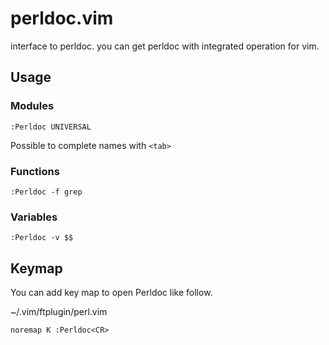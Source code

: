 # perldoc.vim

interface to perldoc. you can get perldoc with integrated operation for vim.

## Usage

### Modules
```
:Perldoc UNIVERSAL
```
Possible to complete names with `<tab>`

### Functions
```
:Perldoc -f grep
```

### Variables
```
:Perldoc -v $$
```

## Keymap

You can add key map to open Perldoc like follow. 

~/.vim/ftplugin/perl.vim

```
noremap K :Perldoc<CR>
```
